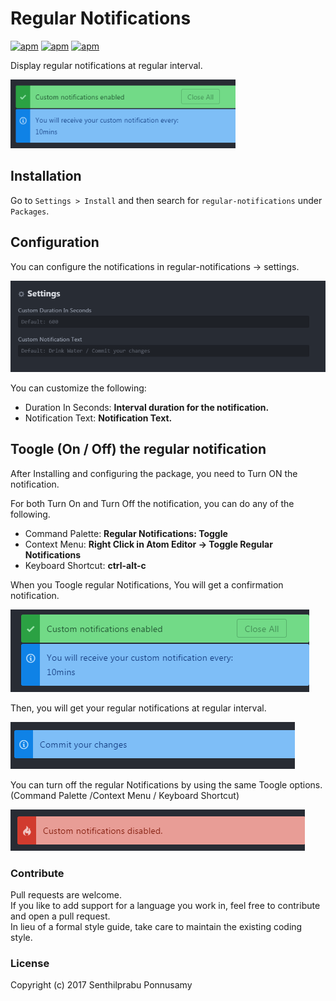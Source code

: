 # Regular Notifications

[![apm](https://img.shields.io/apm/v/custom-notifications.svg?style=flat-square)](https://atom.io/packages/custom-notifications)
[![apm](https://img.shields.io/apm/dm/custom-notifications.svg?style=flat-square)](https://atom.io/packages/custom-notifications)
[![apm](https://img.shields.io/apm/l/custom-notifications.svg?style=flat-square)](https://atom.io/packages/custom-notifications)

Display regular notifications at regular interval.  

![Starting Custom Notifications](screenshots/custom-notifications.gif)

## Installation

Go to `Settings > Install` and then search for `regular-notifications` under `Packages`.

## Configuration

You can configure the notifications in regular-notifications -> settings.

![Configuration Screen](screenshots/configuration.png)

You can customize the following:
 * Duration In Seconds: **Interval duration for the notification.**
 * Notification Text: **Notification Text.**

## Toogle (On / Off) the regular notification

 After Installing and configuring the package, you need to Turn ON the notification.

 For both Turn On and Turn Off the notification, you can do any of the following.

  * Command Palette: **Regular Notifications: Toggle**
  * Context Menu: **Right Click in Atom Editor -> Toggle Regular Notifications**
  * Keyboard Shortcut: **ctrl-alt-c**

When you Toogle regular Notifications, You will get a confirmation notification.

![Starting Custom Notifications](screenshots/starting_custom_notification.png)

Then, you will get your regular notifications at regular interval.

![Custom Notifications](screenshots/notification.png)

You can turn off the regular Notifications by using the same Toogle options.  
(Command Palette /Context Menu / Keyboard Shortcut)

![Stopping Custom Notifications](screenshots/stoping_custom_notification.png)

### Contribute

Pull requests are welcome.  
If you like to add support for a language you work in, feel free to contribute and open a pull request.  
In lieu of a formal style guide, take care to maintain the existing coding style.

### License

Copyright (c) 2017 Senthilprabu Ponnusamy
